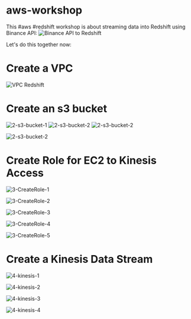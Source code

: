 # aws-workshop
This #aws #redshift workshop is about streaming data into Redshift using Binance API:
![Binance API to Redshift](1-AWS-Redshift-Binance.png)

Let's do this together now:
# Create a VPC
![VPC Redshift](1-vpc-redshift.png)

# Create an s3 bucket
![2-s3-bucket-1](2-s3-bucket-1.png)
![2-s3-bucket-2](2-s3-bucket-2.png)
![2-s3-bucket-2](2-s3-bucket-3.png)

![2-s3-bucket-2](2-s3-bucket-4.png)

# Create Role for EC2 to Kinesis Access
![3-CreateRole-1](3-CreateRole-1.png)

![3-CreateRole-2](3-CreateRole-2.png)

![3-CreateRole-3](3-CreateRole-3.png)

![3-CreateRole-4](3-CreateRole-4.png)

![3-CreateRole-5](3-CreateRole-5.png)

# Create a Kinesis Data Stream
![4-kinesis-1](4-kinesis-1.png)

![4-kinesis-2](4-kinesis-2.png)

![4-kinesis-3](4-kinesis-3.png)

![4-kinesis-4](4-kinesis-4.png)

